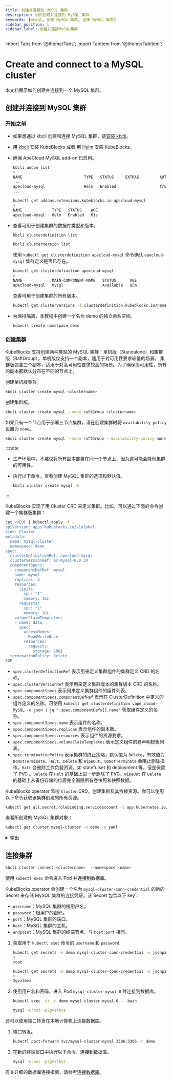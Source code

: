 ```yaml
---
title: 创建并连接到 MySQL 集群
description: 如何创建并连接到 MySQL 集群
keywords: [mysql, 创建 MySQL 集群, 连接 MySQL 集群]
sidebar_position: 1
sidebar_label: 创建并连接MySQL集群
---
```


import Tabs from '@theme/Tabs';
import TabItem from '@theme/TabItem';

# Create and connect to a MySQL cluster

本文档展示如何创建并连接到一个 MySQL 集群。

## 创建并连接到 MySQL 集群

### 开始之前

* 如果想通过 kbcli 创建和连接 MySQL 集群，请[安装 kbcli](../../installation/install-with-kbcli/install-kbcli.md)。
* 用 [kbcli](../../installation/install-with-kbcli/install-kubeblocks-with-kbcli.md) 安装 KubeBlocks 或者 用 [Helm](../../installation/install-with-helm/install-kubeblocks-with-helm.md) 安装 KubeBlocks。
* 确保 ApeCloud MySQL add-on 已启用。
  
  <Tabs>

  <TabItem value="kbcli" label="kbcli" default>
  
  ```bash
  kbcli addon list
  >
  NAME                           TYPE   STATUS     EXTRAS         AUTO-INSTALL   INSTALLABLE-SELECTOR
  ...
  apecloud-mysql                 Helm   Enabled                   true
  ...
  ```

  </TabItem>

  <TabItem value="kubectl" label="kubectl">

  ```bash
  kubectl get addons.extensions.kubeblocks.io apecloud-mysql
  >
  NAME             TYPE   STATUS    AGE
  apecloud-mysql   Helm   Enabled   61s
  ```

  </TabItem>
  </Tabs>

* 查看可用于创建集群的数据库类型和版本。

  <Tabs>

  <TabItem value="kbcli" label="kbcli" default>

  ```bash
  kbcli clusterdefinition list

  kbcli clusterversion list
  ```

  </TabItem>

  <TabItem value="kubectl" label="kubectl">
  
  使用 `kubectl get clusterdefinition apecloud-mysql` 命令确认 `apecloud-mysql` 集群定义是否已存在。

  ```bash
  kubectl get clusterdefinition apecloud-mysql
  >
  NAME             MAIN-COMPONENT-NAME   STATUS      AGE
  apecloud-mysql   mysql                 Available   85m
  ```

  查看可用于创建集群的所有版本。

  ```bash
  kubectl get clusterversions -l clusterdefinition.kubeblocks.io/name=apecloud-mysql
  ```

  </TabItem>

  </Tabs>

* 为保持隔离，本教程中创建一个名为 demo 的独立命名空间。

  ```bash
  kubectl create namespace demo
  ```

### 创建集群

KubeBlocks 支持创建两种类型的 MySQL 集群：单机版（Standalone）和集群版（RaftGroup）。单机版仅支持一个副本，适用于对可用性要求较低的场景。 集群版包含三个副本，适用于对高可用性要求较高的场景。为了确保高可用性，所有的副本都默认分布在不同的节点上。

<Tabs>

<TabItem value="kbcli" label="kbcli" default>

创建单机版集群。

```bash
kbcli cluster create mysql <clustername>
```

创建集群版。

```bash
kbcli cluster create mysql --mode raftGroup <clustername>
```

如果只有一个节点用于部署三节点集群，请在创建集群时将 `availability-policy` 设置为 `none`。

```bash
kbcli cluster create mysql --mode raftGroup --availability-policy none <clustername>
```

:::note

* 生产环境中，不建议将所有副本部署在同一个节点上，因为这可能会降低集群的可用性。
* 执行以下命令，查看创建 MySQL 集群的选项和默认值。
  
  ```bash
  kbcli cluster create mysql -h
  ```

:::

</TabItem>

<TabItem value="kubectl" label="kubectl">

KubeBlocks 实现了用 Cluster CRD 来定义集群。比如，可以通过下面的命令创建一个集群版集群：

   ```bash
   cat <<EOF | kubectl apply -f -
   apiVersion: apps.kubeblocks.io/v1alpha1
   kind: Cluster
   metadata:
     name: mysql-cluster
     namespace: demo
   spec:
     clusterDefinitionRef: apecloud-mysql
     clusterVersionRef: ac-mysql-8.0.30
     componentSpecs:
     - componentDefRef: mysql
       name: mysql
       replicas: 3
       resources:
         limits:
           cpu: "1"
           memory: 1Gi
         requests:
           cpu: "1"
           memory: 1Gi
       volumeClaimTemplates:
       - name: data
         spec:
           accessModes:
           - ReadWriteOnce
           resources:
             requests:
               storage: 20Gi
     terminationPolicy: Delete
   EOF
   ```

* `spec.clusterDefinitionRef` 表示用来定义集群组件的集群定义 CRD 的名称。
* `spec.clusterVersionRef` 表示用来定义集群版本的集群版本 CRD 的名称。
* `spec.componentSpecs` 表示用来定义集群组件的组件列表。
* `spec.componentSpecs.componentDefRef` 表示在 ClusterDefinition 中定义的组件定义的名称。可使用 `kubectl get clusterdefinition vape cloud-MySQL -o json | jq '.spec.componentDefs[].name'` 获取组件定义的名称。
* `spec.componentSpecs.name` 表示组件的名称。
* `spec.componentSpecs.replicas` 表示组件的副本数。
* `spec.componentSpecs.resources` 表示组件的资源要求。
* `spec.componentSpecs.volumeClaimTemplates` 表示定义组件的卷声明模板列表。
* `spec.terminationPolicy` 表示集群的终止策略，默认值为 `Delete`，有效值为 `DoNotTerminate`、`Halt`、`Delete` 和 `WipeOut`。`DoNotTerminate` 会阻止删除操作。`Halt` 会删除工作负载资源，如 statefulset 和 deployment 等，但是保留了 PVC 。`Delete` 在 `Halt` 的基础上进一步删除了 PVC。`WipeOut` 在 `Delete` 的基础上从备份存储的位置完全删除所有卷快照和快照数据。

KubeBlocks operator 监听 `Cluster` CRD，创建集群及其依赖资源。你可以使用以下命令获取该集群创建的所有资源。

```bash
kubectl get all,secret,rolebinding,serviceaccount -l app.kubernetes.io/instance=mysql-cluster -n demo
```

查看所创建的 MySQL 集群对象：

```bash
kubectl get cluster mysql-cluster -n demo -o yaml
```

<details>
<summary>输出</summary>

```yaml
apiVersion: apps.kubeblocks.io/v1alpha1
kind: Cluster
metadata:
  annotations:
    kubectl.kubernetes.io/last-applied-configuration: |
      {"apiVersion":"apps.kubeblocks.io/v1alpha1","kind":"Cluster","metadata":{"annotations":{},"name":"mysql-cluster","namespace":"demo"},"spec":{"clusterDefinitionRef":"apecloud-mysql","clusterVersionRef":"ac-mysql-8.0.30","componentSpecs":[{"componentDefRef":"mysql","name":"mysql","replicas":1,"resources":{"limits":{"cpu":"0.5","memory":"1Gi"},"requests":{"cpu":"0.5","memory":"1Gi"}},"volumeClaimTemplates":[{"name":"data","spec":{"accessModes":["ReadWriteOnce"],"resources":{"requests":{"storage":"20Gi"}}}}]}],"terminationPolicy":"Delete"}}
  creationTimestamp: "2023-07-17T09:03:23Z"
  finalizers:
  - cluster.kubeblocks.io/finalizer
  generation: 1
  labels:
    clusterdefinition.kubeblocks.io/name: apecloud-mysql
    clusterversion.kubeblocks.io/name: ac-mysql-8.0.30
  name: mysql-cluster
  namespace: demo
  resourceVersion: "27158"
  uid: de7c9fa4-7b94-4227-8852-8d76263aa326
spec:
  clusterDefinitionRef: apecloud-mysql
  clusterVersionRef: ac-mysql-8.0.30
  componentSpecs:
  - componentDefRef: mysql
    monitor: false
    name: mysql
    noCreatePDB: false
    replicas: 1
    resources:
      limits:
        cpu: "0.5"
        memory: 1Gi
      requests:
        cpu: "0.5"
        memory: 1Gi
    volumeClaimTemplates:
    - name: data
      spec:
        accessModes:
        - ReadWriteOnce
        resources:
          requests:
            storage: 20Gi
  terminationPolicy: Delete
status:
  clusterDefGeneration: 2
  components:
    mysql:
      consensusSetStatus:
        leader:
          accessMode: None
          name: ""
          pod: Unknown
      phase: Failed
      podsReady: true
      podsReadyTime: "2023-07-17T09:03:37Z"
  conditions:
  - lastTransitionTime: "2023-07-17T09:03:23Z"
    message: 'The operator has started the provisioning of Cluster: mysql-cluster'
    observedGeneration: 1
    reason: PreCheckSucceed
    status: "True"
    type: ProvisioningStarted
  - lastTransitionTime: "2023-07-17T09:03:23Z"
    message: Successfully applied for resources
    observedGeneration: 1
    reason: ApplyResourcesSucceed
    status: "True"
    type: ApplyResources
  - lastTransitionTime: "2023-07-17T09:03:37Z"
    message: all pods of components are ready, waiting for the probe detection successful
    reason: AllReplicasReady
    status: "True"
    type: ReplicasReady
  - lastTransitionTime: "2023-07-17T09:03:23Z"
    message: 'pods are unavailable in Components: [mysql], refer to related component
      message in Cluster.status.components'
    reason: ComponentsNotReady
    status: "False"
    type: Ready
  observedGeneration: 1
  phase: Running
```

</details>

</TabItem>

</Tabs>

## 连接集群

<Tabs>

<TabItem value="kbcli" label="kbcli" default>

```bash
kbcli cluster connect <clustername>  --namespace <name>
```

</TabItem>

<TabItem value="kubectl" label="kubectl">

使用 `kubectl exec` 命令进入 Pod 并连接到数据库。

KubeBlocks operator 会创建一个名为 `mysql-cluster-conn-credential` 的新的 Secret 来存储 MySQL 集群的连接凭证。该 Secret 包含以下 key：

* `username`：MySQL 集群的根用户名。
* `password`：根用户的密码。
* `port`：MySQL 集群的端口。
* `host`：MySQL 集群的主机。
* `endpoint`：MySQL 集群的终端节点，与 `host:port` 相同。

1. 获取用于 `kubectl exec` 命令的 `username` 和 `password`.

   ```bash
   kubectl get secrets -n demo mysql-cluster-conn-credential -o jsonpath='{.data.\username}' | base64 -d
   >
   root

   kubectl get secrets -n demo mysql-cluster-conn-credential -o jsonpath='{.data.\password}' | base64 -d
   >
   2gvztbvz
   ```

2. 使用用户名和密码，进入 Pod `mysql-cluster-mysql-0` 并连接到数据库。

   ```bash
   kubectl exec -ti -n demo mysql-cluster-mysql-0 -- bash

   mysql -uroot -p2gvztbvz
   ```

</TabItem>

<TabItem value="port-forward" label="port-forward">

还可以使用端口转发在本地计算机上连接数据库。

1. 端口转发。

   ```bash
   kubectl port-forward svc/mysql-cluster-mysql 3306:3306 -n demo
   ```

2. 在新的终端窗口中执行以下命令，连接到数据库。

   ```bash
   mysql -uroot -p2gvztbvz
   ```

</TabItem>

</Tabs>

有关详细的数据库连接指南，请参考[连接数据库](../../create-and-connect-databases/overview-on-connect-databases.md)。
